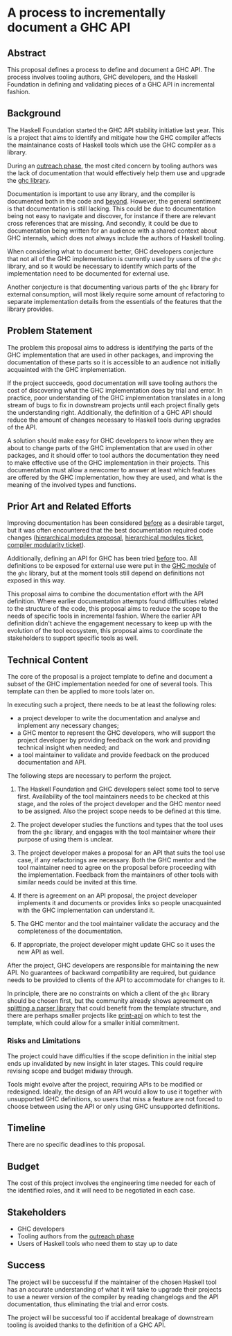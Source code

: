 # A process to incrementally document a GHC API

## Abstract

This proposal defines a process to define and document a GHC API. The process
involves tooling authors, GHC developers, and the Haskell Foundation in
defining and validating pieces of a GHC API in incremental fashion.

## Background

The Haskell Foundation started the GHC API stability initiative last year. This
is a project that aims to identify and mitigate how the GHC compiler affects the
maintainance costs of Haskell tools which use the GHC compiler as a library.

During an [outreach phase], the most cited concern by tooling authors was the lack
of documentation that would effectively help them use and upgrade the
[ghc library].

[ghc library]: https://hackage.haskell.org/package/ghc
[outreach phase]: https://discourse.haskell.org/t/ghc-api-stability-update-3/11407

Documentation is important to use any library, and the compiler is documented
both in the code and [beyond][ghc commentary]. However, the general sentiment
is that documentation is still lacking. This could be due to documentation
being not easy to navigate and discover, for instance if there are relevant
cross references that are missing. And secondly, it could be due to
documentation being written for an audience with a shared context about GHC
internals, which does not always include the authors of Haskell tooling.

[ghc commentary]: https://gitlab.haskell.org/ghc/ghc-wiki-mirror/-/blob/master/commentary.md

When considering what to document better, GHC developers conjecture that not
all of the GHC implementation is currently used by users of the `ghc` library,
and so it would be necessary to identify which parts of the implementation need
to be documented for external use.

Another conjecture is that documenting various parts of the `ghc` library for
external consumption, will most likely require some amount of refactoring to
separate implementation details from the essentials of the features that the
library provides.

## Problem Statement

The problem this proposal aims to address is identifying the parts of the GHC
implementation that are used in other packages, and improving the documentation
of these parts so it is accessible to an audience not initially acquainted with
the GHC implementation.

If the project succeeds, good documentation will save tooling authors the cost
of discovering what the GHC implementation does by trial and error. In practice,
poor understanding of the GHC implementation translates in a long stream of
bugs to fix in downstream projects until each project finally gets the
understanding right. Additionally, the definition of a GHC API should reduce the
amount of changes necessary to Haskell tools during upgrades of the API.

A solution should make easy for GHC developers to know when they are about to
change parts of the GHC implementation that are used in other packages, and it
should offer to tool authors the documentation they need to make effective use
of the GHC implementation in their projects. This documentation must allow a
newcomer to answer at least which features are offered by the GHC
implementation, how they are used, and what is the meaning of the involved
types and functions.

## Prior Art and Related Efforts

Improving documentation has been considered [before][ghc modularity] as a
desirable target, but it was often encountered that the best documentation
required code changes ([hierarchical modules proposal], [hierarchical modules ticket], [compiler modularity ticket]).

Additionally, defining an API for GHC has been tried
[before][overview of the current GHC API] too. All definitions
to be exposed for external use were put in the [GHC module] of the `ghc`
library, but at the moment tools still depend on definitions not exposed
in this way.

[ghc modularity]: https://hsyl20.fr/files/papers/2022-ghc-modularity.pdf
[hierarchical modules proposal]: https://github.com/ghc-proposals/ghc-proposals/pull/57
[hierarchical modules ticket]: https://gitlab.haskell.org/ghc/ghc/-/issues/13009
[compiler modularity ticket]: https://gitlab.haskell.org/ghc/ghc/-/issues/17957
[overview of the current GHC API]: https://github.com/ghc-proposals/ghc-proposals/pull/57#issuecomment-312111938
[GHC module]: https://gitlab.haskell.org/ghc/ghc/-/commit/71ae8ec9651216330ac49e9eae60d195e65c7506

This proposal aims to combine the documentation effort with the API definition.
Where earlier documentation attempts found difficulties related to the structure
of the code, this proposal aims to reduce the scope to the needs of specific
tools in incremental fashion. Where the earlier API definition didn't achieve
the engagement necessary to keep up with the evolution of the tool ecosystem,
this proposal aims to coordinate the stakeholders to support specific tools as
well.

## Technical Content

The core of the proposal is a project template to define and document a subset
of the GHC implementation needed for one of several tools. This template can then
be applied to more tools later on.

In executing such a project, there needs to be at least the following roles:
* a project developer to write the documentation and analyse and implement
  any necessary changes;
* a GHC mentor to represent the GHC developers, who will support the project
  developer by providing feedback on the work and providing technical insight
  when needed; and
* a tool maintainer to validate and provide feedback on the produced
  documentation and API.

The following steps are necessary to perform the project.

1. The Haskell Foundation and GHC developers select some tool to serve first.
   Availability of the tool maintainers needs to be checked at this stage, and
   the roles of the project developer and the GHC mentor need to be assigned.
   Also the project scope needs to be defined at this time.

2. The project developer studies the functions and types that the tool uses
   from the `ghc` library, and engages with the tool maintainer where their
   purpose of using them is unclear.

3. The project developer makes a proposal for an API that suits the tool use
   case, if any refactorings are necessary. Both the GHC mentor and the
   tool maintainer need to agree on the proposal before proceeding with the
   implementation. Feedback from the maintainers of other tools with similar
   needs could be invited at this time.

4. If there is agreement on an API proposal, the project developer implements
   it and documents or provides links so people unacquainted with the GHC
   implementation can understand it.

5. The GHC mentor and the tool maintainer validate the accuracy and the
   completeness of the documentation.

6. If appropriate, the project developer might update GHC so it uses the new
   API as well.

After the project, GHC developers are responsible for maintaining the new API.
No guarantees of backward compatibility are required, but guidance needs to be
provided to clients of the API to accommodate for changes to it.

In principle, there are no constraints on which a client of the `ghc` library
should be chosen first, but the community already shows agreement on
[splitting a parser library] that could benefit from the template structure,
and there are perhaps smaller projects like [print-api] on which to test the template,
which could allow for a smaller initial commitment.

[splitting a parser library]: https://github.com/haskellfoundation/tech-proposals/pull/56
[print-api]: https://github.com/Kleidukos/print-api


### Risks and Limitations

The project could have difficulties if the scope definition in the initial step
ends up invalidated by new insight in later stages. This could require revising
scope and budget midway through.

Tools might evolve after the project, requiring APIs to be modified or redesigned.
Ideally, the design of an API would allow to use it together with unsupported GHC
definitions, so users that miss a feature are not forced to choose between using
the API or only using GHC unsupported definitions.

## Timeline

There are no specific deadlines to this proposal.

## Budget

The cost of this project involves the engineering time needed for each of
the identified roles, and it will need to be negotiated in each case.

## Stakeholders

* GHC developers
* Tooling authors from the [outreach phase]
* Users of Haskell tools who need them to stay up to date

## Success

The project will be successful if the maintainer of the chosen Haskell tool has an
accurate understanding of what it will take to upgrade their projects to use a
newer version of the compiler by reading changelogs and the API documentation,
thus eliminating the trial and error costs.

The project will be successful too if accidental breakage of downstream tooling
is avoided thanks to the definition of a GHC API.
